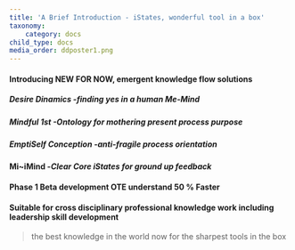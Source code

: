 ```yaml
---
title: 'A Brief Introduction - iStates, wonderful tool in a box'
taxonomy:
    category: docs
child_type: docs
media_order: ddposter1.png
---
```


#### Introducing NEW FOR NOW, emergent knowledge flow solutions
##### Desire Dinamics  -_finding yes in a human Me-Mind_
#####  Mindful 1st  -_Ontology for mothering present process purpose_
##### EmptiSelf Conception  -_anti-fragile process orientation_
#### Mi~iMind  -_Clear Core iStates for ground up feedback_

#### Phase 1 Beta development OTE understand 50 % Faster
#### Suitable for cross disciplinary professional knowledge work including leadership skill development
> the best knowledge in the world now for the sharpest tools in the box